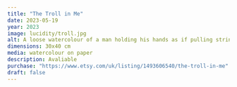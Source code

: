 ```yaml
---
title: "The Troll in Me"
date: 2023-05-19
year: 2023
image: lucidity/troll.jpg
alt: A loose watercolour of a man holding his hands as if pulling strings
dimensions: 30x40 cm
media: watercolour on paper
description: Avaliable
purchase: "https://www.etsy.com/uk/listing/1493606540/the-troll-in-me"
draft: false
---
```


